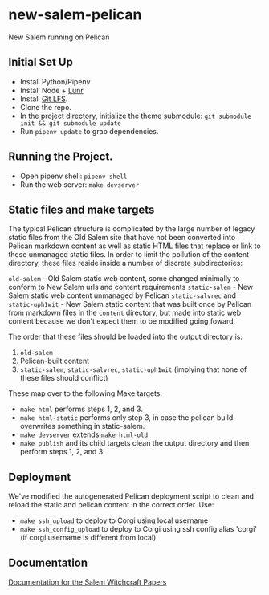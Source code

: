# new-salem-pelican
New Salem running on Pelican

## Initial Set Up

- Install Python/Pipenv
- Install Node + [Lunr](https://lunrjs.com/guides/getting_started.html)
- Install [Git LFS](https://git-lfs.github.com/).
- Clone the repo.
- In the project directory, initialize the theme submodule: `git submodule init && git submodule update`
- Run `pipenv update` to grab dependencies.

## Running the Project.
- Open pipenv shell: `pipenv shell`
- Run the web server: `make devserver`

## Static files and make targets
The typical Pelican structure is complicated by the large number of legacy static files from the Old Salem site that have not been converted into Pelican markdown content as well as static HTML files that replace or link to these unmanaged static files. In order to limit the pollution of the content directory, these files reside inside a number of discrete subdirectories:

`old-salem` - Old Salem static web content, some changed minimally to conform to New Salem urls and content requirements
`static-salem` - New Salem static web content unmanaged by Pelican
`static-salvrec` and `static-uph1wit` - New Salem static content that was built once by Pelican from markdown files in the `content` directory, but made into static web content because we don't expect them to be modified going foward.

The order that these files should be loaded into the output directory is:
1. `old-salem`
2. Pelican-built content
3. `static-salem`, `static-salvrec`, `static-uph1wit` (implying that none of these files should conflict)

These map over to the following Make targets:

* `make html` performs steps 1, 2, and 3. 
* `make html-static` performs only step 3, in case the pelican build overwrites something in static-salem.
* `make devserver` extends `make html-old`
* `make publish` and its child targets clean the output directory and then perform steps 1, 2, and 3.

## Deployment
We've modified the autogenerated Pelican deployment script to clean and reload the static and pelican content in the correct order. Use:

* `make ssh_upload` to deploy to Corgi using local username
* `make ssh_config_upload` to deploy to Corgi using ssh config alias 'corgi' (if corgi username is different from local)

## Documentation
[Documentation for the Salem Witchcraft Papers](docs/SWPdocs.md)
